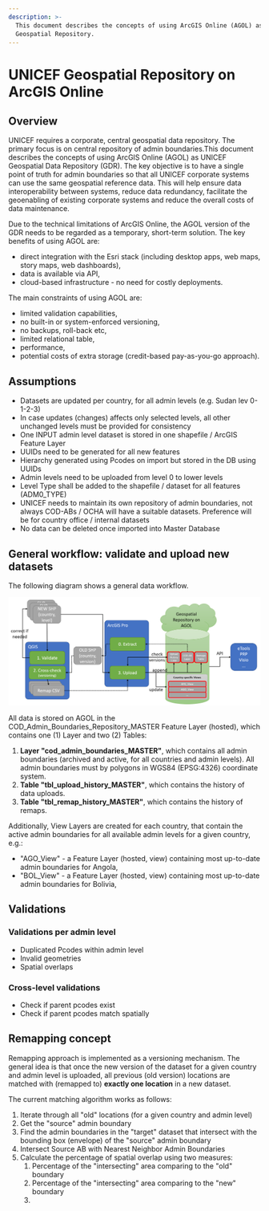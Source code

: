 ```yaml
---
description: >-
  This document describes the concepts of using ArcGIS Online (AGOL) as UNICEF
  Geospatial Repository.
---
```


# UNICEF Geospatial Repository on ArcGIS Online

## Overview

UNICEF requires a corporate, central geospatial data repository. The primary focus is on central repository of admin boundaries.This document describes the concepts of using ArcGIS Online \(AGOL\) as UNICEF Geospatial Data Repository \(GDR\). The key objective is to have a single point of truth for admin boundaries so that all UNICEF corporate systems can use the same geospatial reference data. This will help ensure data interoperability between systems, reduce data redundancy, facilitate the geoenabling of existing corporate systems and reduce the overall costs of data maintenance.

Due to the technical limitations of ArcGIS Online, the AGOL version of the GDR needs to be regarded as a temporary, short-term solution. The key benefits of using AGOL are:

* direct integration with the Esri stack \(including desktop apps, web maps, story maps, web dashboards\),
* data is available via API,
* cloud-based infrastructure - no need for costly deployments.

The main constraints of using AGOL are:

* limited validation capabilities,
* no built-in or system-enforced versioning,
* no backups, roll-back etc,
* limited relational table,
* performance,
* potential costs of extra storage \(credit-based pay-as-you-go approach\).

## Assumptions

* Datasets are updated per country, for all admin levels \(e.g. Sudan lev 0-1-2-3\) 
* In case updates \(changes\) affects only selected levels, all other unchanged levels must be provided for consistency 
* One INPUT admin level dataset is stored in one shapefile / ArcGIS Feature Layer 
* UUIDs need to be generated for all new features 
* Hierarchy generated using Pcodes on import but stored in the DB using UUIDs
* Admin levels need to be uploaded from level 0 to lower levels 
* Level Type shall be added to the shapefile / dataset for all features \(ADM0\_TYPE\) 
* UNICEF needs to maintain its own repository of admin boundaries, not always COD-ABs / OCHA will have a suitable datasets. Preference will be for country office / internal datasets 
* No data can be deleted once imported into Master Database

## General workflow: validate and upload new datasets

The following diagram shows a general data workflow.

![](.gitbook/assets/image.png)

All data is stored on AGOL in the COD\_Admin\_Boundaries\_Repository\_MASTER Feature Layer \(hosted\), which contains one \(1\) Layer and two \(2\) Tables:

1. **Layer "cod\_admin\_boundaries\_MASTER"**, which contains all admin boundaries \(archived and active, for all countries and admin levels\). All admin boundaries must by polygons in WGS84 \(EPSG:4326\) coordinate system.
2. **Table "tbl\_upload\_history\_MASTER"**, which contains the history of data uploads.
3. **Table "tbl\_remap\_history\_MASTER"**, which contains the history of remaps.

Additionally, View Layers are created for each country, that contain the active admin boundaries for all available admin levels for a given country, e.g.:

* "AGO\_View" - a Feature Layer \(hosted, view\) containing most up-to-date admin boundaries for Angola,
* "BOL\_View" - a Feature Layer \(hosted, view\) containing most up-to-date admin boundaries for Bolivia,

## Validations

### Validations per admin level

* Duplicated Pcodes within admin level
* Invalid geometries
* Spatial overlaps

### Cross-level validations

* Check if parent pcodes exist
* Check if parent pcodes match spatially

## Remapping concept

Remapping approach is implemented as a versioning mechanism. The general idea is that once the new version of the dataset for a given country and admin level is uploaded, all previous \(old version\) locations are matched with \(remapped to\) **exactly one location** in a new dataset. 

The current matching algorithm works as follows:

1. Iterate through all "old" locations \(for a given country and admin level\)
2. Get the "source" admin boundary
3. Find the admin boundaries in the "target" dataset that intersect with the bounding box \(envelope\) of the "source" admin boundary
4. Intersect Source AB with Nearest Neighbor Admin Boundaries
5. Calculate the percentage of spatial overlap using two measures:
   1. Percentage of the "intersecting" area comparing to the "old" boundary
   2. Percentage of the "intersecting" area comparing to the "new" boundary
   3. 

